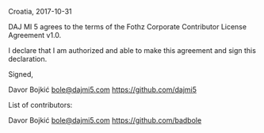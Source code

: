 Croatia, 2017-10-31

DAJ MI 5 agrees to the terms of the Fothz Corporate Contributor License
Agreement v1.0.

I declare that I am authorized and able to make this agreement and sign this
declaration.

Signed,

Davor Bojkić bole@dajmi5.com https://github.com/dajmi5

List of contributors:

Davor Bojkić bole@dajmi5.com https://github.com/badbole